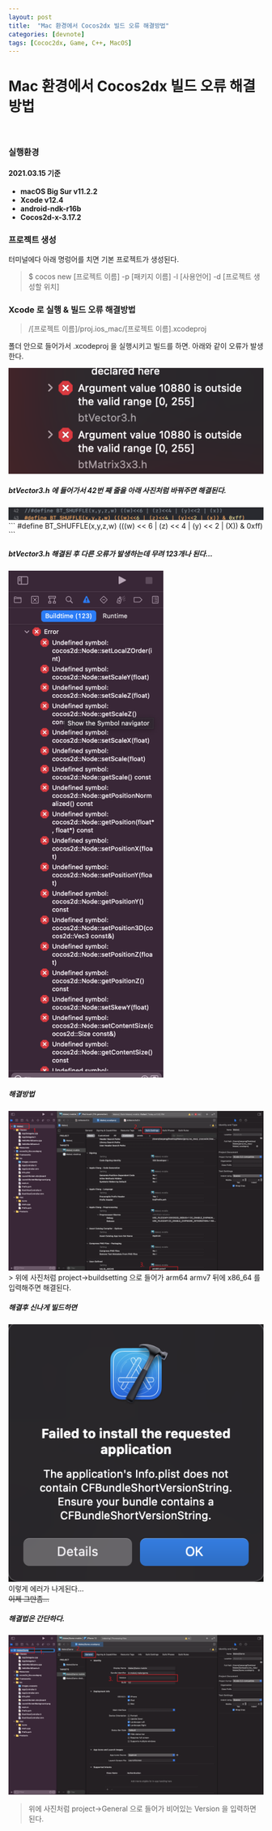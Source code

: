 ```yaml
---
layout: post
title:  "Mac 환경에서 Cocos2dx 빌드 오류 해결방법"
categories: [devnote]
tags: [Cococ2dx, Game, C++, MacOS]
---
```

# Mac 환경에서 Cocos2dx 빌드 오류 해결방법 
<br>

### 실행환경
#### 2021.03.15 기준
* <strong>macOS Big Sur v11.2.2</strong><br>
* <strong>Xcode v12.4</strong><br>
* <strong>android-ndk-r16b</strong><br>
* <strong>Cocos2d-x-3.17.2</strong><br>

### 프로젝트 생성
터미널에다 아래 명렁어를 치면 기본 프로젝트가 생성된다.

> $ cocos new [프로젝트 이름] -p [패키지 이름] -l [사용언어] -d [프로젝트 생성할 위치]

### Xcode 로 실행 & 빌드 오류 해결방법
> /[프로젝트 이름]/proj.ios_mac/[프로젝트 이름].xcodeproj

폴더 안으로 들어가서 .xcodeproj 을 실행시키고 빌드를 하면. 아래와 같이 오류가 발생한다.

<img class="post-img" src="/assets/img/devnote/cocosbuild/firstbuild.png" alt=""><br>

##### btVector3.h 에 들어가서 42번 째 줄을 아래 사진처럼 바꿔주면 해결된다.

<img class="post-img" src="/assets/img/devnote/cocosbuild/firstsolved.png" alt="">
```
 #define BT_SHUFFLE(x,y,z,w) (((w) << 6 | (z) << 4 | (y) << 2 | (X)) & 0xff)
```

##### btVector3.h 해결된 후 다른 오류가 발생하는데 무려 123개나 된다...
<img class="post-img" src="/assets/img/devnote/cocosbuild/secproblem.png" alt="" style="height: 62.5rem;">

##### <strong>해결방법</strong> 
<img class="post-img" src="/assets/img/devnote/cocosbuild/secsolved.png" alt="">
> 위에 사진처럼 project->buildsetting 으로 들어가 arm64 armv7 뒤에 x86_64 를 입력해주면 해결된다.

##### <strong>해결후 신나게 빌드하면</strong>
<img class="post-img" src="/assets/img/devnote/cocosbuild/simerror.png" alt=""><br>
이렇게 에러가 나게된다...<br>
<del> 이제 그만좀... </del>

##### 해결법은 간단하다.
<img class="post-img" src="/assets/img/devnote/cocosbuild/lastsolved.png" alt=""><br>
> 위에 사진처럼 project->General 으로 들어가 비어있는 Version 을 입력하면 된다.